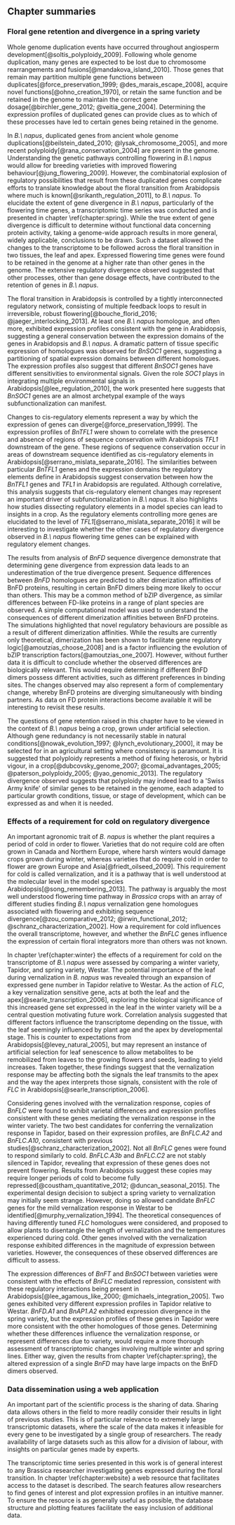 ## Chapter summaries

### Floral gene retention and divergence in a spring variety

Whole genome duplication events have occurred throughout angiosperm development[@soltis_polyploidy_2009].
Following whole genome duplication, many genes are expected to be lost due to chromosome rearrangements and fusions[@mandakova_island_2010].
Those genes that remain may partition multiple gene functions between duplicates[@force_preservation_1999; @des_marais_escape_2008], acquire novel functions[@ohno_creation_1970], or retain the same function and be retained in the genome to maintain the correct gene dosage[@birchler_gene_2012; @veitia_gene_2004].
Determining the expression profiles of duplicated genes can provide clues as to which of these processes have led to certain genes being retained in the genome.

In *B.\ napus*, duplicated genes from ancient whole genome duplications[@beilstein_dated_2010; @lysak_chromosome_2005], and more recent polyploidy[@rana_conservation_2004] are present in the genome.
Understanding the genetic pathways controlling flowering in *B.\ napus* would allow for breeding varieties with improved flowering behaviour[@jung_flowering_2009].
However, the combinatorial explosion of regulatory possibilities that result from these duplicated genes complicate efforts to translate knowledge about the floral transition from Arabidopsis where much is known[@srikanth_regulation_2011], to *B.\ napus*.
To elucidate the extent of gene divergence in *B.\ napus*, particularly of the flowering time genes, a transcriptomic time series was conducted and is presented in chapter \ref{chapter:spring}.
While the true extent of gene divergence is difficult to determine without functional data concerning protein activity, taking a genome-wide approach results in more general, widely applicable, conclusions to be drawn.
Such a dataset allowed the changes to the transcriptome to be followed across the floral transition in two tissues, the leaf and apex.
Expressed flowering time genes were found to be retained in the genome at a higher rate than other genes in the genome.
The extensive regulatory divergence observed suggested that other processes, other than gene dosage effects, have contributed to the retention of genes in *B.\ napus*.

The floral transition in Arabidopsis is controlled by a tightly interconnected regulatory network, consisting of multiple feedback loops to result in irreversible, robust flowering[@bouche_florid_2016; @jaeger_interlocking_2013].
At least one *B.\ napus* homologue, and often more, exhibited expression profiles consistent with the gene in Arabidopsis, suggesting a general conservation between the expression domains of the genes in Arabidopsis and *B.\ napus*.
A dramatic pattern of tissue specific expression of homologues was observed for *BnSOC1* genes, suggesting a partitioning of spatial expression domains between different homologues.
The expression profiles also suggest that different *BnSOC1* genes have different sensitivities to environmental signals.
Given the role *SOC1* plays in integrating multiple environmental signals in Arabidopsis[@lee_regulation_2010], the work presented here suggests that *BnSOC1* genes are an almost archetypal example of the ways subfunctionalization can manifest.

Changes to cis-regulatory elements represent a way by which the expression of genes can diverge[@force_preservation_1999].
The expression profiles of *BnTFL1* were shown to correlate with the presence and absence of regions of sequence conservation with Arabidopsis *TFL1* downstream of the gene.
These regions of sequence conservation occur in areas of downstream sequence identified as cis-regulatory elements in Arabidopsis[@serrano_mislata_separate_2016].
The similarities between particular *BnTFL1* genes and the expression domains the regulatory elements define in Arabidopsis suggest conservation between how the *BnTFL1* genes and *TFL1* in Arabidopsis are regulated.
Although correlative, this analysis suggests that cis-regulatory element changes may represent an important driver of subfunctionalization in *B.\ napus*.
It also highlights how studies dissecting regulatory elements in a model species can lead to insights in a crop.
As the regulatory elements controlling more genes are elucidated to the level of *TFL1*[@serrano_mislata_separate_2016] it will be interesting to investigate whether the other cases of regulatory divergence observed in *B.\ napus* flowering time genes can be explained with regulatory element changes.

The results from analysis of *BnFD* sequence divergence demonstrate that determining gene divergence from expression data leads to an underestimation of the true divergence present.
Sequence differences between *BnFD* homologues are predicted to alter dimerization affinities of BnFD proteins, resulting in certain BnFD dimers being more likely to occur than others.
This may be a common method of bZIP divergence, as similar differences between FD-like proteins in a range of plant species are observed.
A simple computational model was used to understand the consequences of different dimerization affinities between BnFD proteins.
The simulations highlighted that novel regulatory behaviours are possible as a result of different dimerization affinities.
While the results are currently only theoretical, dimerization has been shown to facilitate gene regulatory logic[@amoutzias_choose_2008] and is a factor influencing the evolution of bZIP transcription factors[@amoutzias_one_2007].
However, without further data it is difficult to conclude whether the observed differences are biologically relevant.
This would require determining if different BnFD dimers possess different activities, such as different preferences in binding sites.
The changes observed may also represent a form of complementary change, whereby BnFD proteins are diverging simultaneously with binding partners.
As data on FD protein interactions become available it will be interesting to revisit these results.

The questions of gene retention raised in this chapter have to be viewed in the context of *B.\ napus* being a crop, grown under artificial selection.
Although gene redundancy is not necessarily stable in natural conditions[@nowak_evolution_1997; @lynch_evolutionary_2000], it may be selected for in an agricultural setting where consistency is paramount.
It is suggested that polyploidy represents a method of fixing heterosis, or hybrid vigour, in a crop[@dubcovsky_genome_2007; @comai_advantages_2005; @paterson_polyploidy_2005; @yao_genomic_2013].
The regulatory divergence observed suggests that polyploidy may indeed lead to a 'Swiss Army knife' of similar genes to be retained in the genome, each adapted to particular growth conditions, tissue, or stage of development, which can be expressed as and when it is needed.

### Effects of a requirement for cold on regulatory divergence

An important agronomic trait of *B. napus* is whether the plant requires a period of cold in order to flower.
Varieties that do not require cold are often grown in Canada and Northern Europe, where harsh winters would damage crops grown during winter, whereas varieties that do require cold in order to flower are grown Europe and Asia[@friedt_oilseed_2009].
This requirement for cold is called vernalization, and it is a pathway that is well understood at the molecular level in the model species Arabidopsis[@song_remembering_2013].
The pathway is arguably the most well understood flowering time pathway in *Brassica* crops with an array of different studies finding *B.\ napus* vernalization gene homologues associated with flowering and exhibiting sequence divergence[@zou_comparative_2012; @irwin_functional_2012; @schranz_characterization_2002].
How a requirement for cold influences the overall transcriptome, however, and whether the *BnFLC* genes influence the expression of certain floral integrators more than others was not known.

In chapter \ref{chapter:winter} the effects of a requirement for cold on the transcriptome of *B.\ napus* were assessed by comparing a winter variety, Tapidor, and spring variety, Westar.
The potential importance of the leaf during vernalization in *B. napus* was revealed through an expansion of expressed gene number in Tapidor relative to Westar.
As the action of *FLC*, a key vernalization sensitive gene, acts at both the leaf and the apex[@searle_transcription_2006], exploring the biological significance of this increased gene set expressed in the leaf in the winter variety will be a central question motivating future work.
Correlation analysis suggested that different factors influence the transcriptome depending on the tissue, with the leaf seemingly influenced by plant age and the apex by developmental stage.
This is counter to expectations from Arabidopsis[@levey_natural_2005], but may represent an instance of artificial selection for leaf senescence to allow metabolites to be remobilized from leaves to the growing flowers and seeds, leading to yield increases.
Taken together, these findings suggest that the vernalization response may be affecting both the signals the leaf transmits to the apex and the way the apex interprets those signals, consistent with the role of *FLC* in Arabidopsis[@searle_transcription_2006].

Considering genes involved with the vernalization response, copies of *BnFLC* were found to exhibit varietal differences and expression profiles consistent with these genes mediating the vernalization response in the winter variety.
The two best candidates for conferring the vernalization response in Tapidor, based on their expression profiles, are *BnFLC.A2* and *BnFLC.A10*, consistent with previous studies[@schranz_characterization_2002].
Not all *BnFLC* genes were found to respond similarly to cold.
*BnFLC.A3b* and *BnFLC.C2* are not stably silenced in Tapidor, revealing that expression of these genes does not prevent flowering.
Results from Arabidopsis suggest these copies may require longer periods of cold to become fully repressed[@coustham_quantitative_2012; @duncan_seasonal_2015].
The experimental design decision to subject a spring variety to vernalization may initially seem strange.
However, doing so allowed candidate *BnFLC* genes for the mild vernalization response in Westar to be identified[@murphy_vernalization_1994].
The theoretical consequences of having differently tuned *FLC* homologues were considered, and proposed to allow plants to disentangle the length of vernalization and the temperatures experienced during cold.
Other genes involved with the vernalization response exhibited differences in the magnitude of expression between varieties.
However, the consequences of these observed differences are difficult to assess.

The expression differences of *BnFT* and *BnSOC1* between varieties were consistent with the effects of *BnFLC* mediated repression, consistent with these regulatory interactions being present in Arabidopsis[@lee_agamous_like_2000; @michaels_integration_2005].
Two genes exhibited very different expression profiles in Tapidor relative to Westar.
*BnFD.A1* and *BnAP1.A2* exhibited expression divergence in the spring variety, but the expression profiles of these genes in Tapidor were more consistent with the other homologues of those genes.
Determining whether these differences influence the vernalization response, or represent differences due to variety, would require a more thorough assessment of transcriptomic changes involving multiple winter and spring lines.
Either way, given the results from chapter \ref{chapter:spring}, the altered expression of a single *BnFD* may have large impacts on the BnFD dimers observed.

### Data dissemination using a web application

An important part of the scientific process is the sharing of data.
Sharing data allows others in the field to more readily consider their results in light of previous studies.
This is of particular relevance to extremely large transcriptomic datasets, where the scale of the data makes it infeasible for every gene to be investigated by a single group of researchers.
The ready availability of large datasets such as this allow for a division of labour, with insights on particular genes made by experts.

The transcriptomic time series presented in this work is of general interest to any Brassica researcher investigating genes expressed during the floral transition.
In chapter \ref{chapter:website} a web resource that facilitates access to the dataset is described.
The search features allow researchers to find genes of interest and plot expression profiles in an intuitive manner.
To ensure the resource is as generally useful as possible, the database structure and plotting features facilitate the easy inclusion of additional data.
